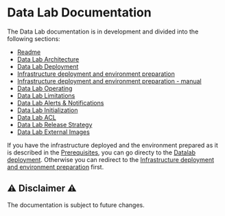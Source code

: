 # Data Lab Documentation

The Data Lab documentation is in development and divided into the following sections:
- [Readme](./README.md)
- [Data Lab Architecture](./ARCHITECTURE.md)
- [Data Lab Deployment](./DATALAB-DEPLOYMENT.md)
- [Infrastructure deployment and environment preparation](./INFRA-ENV-DEPLOYMENT.md)
- [Infrastructure deployment and environment preparation - manual](./INFRA-ENV-DEPLOYMENT-MANUAL.md)
- [Data Lab Operating](./OPERATING.md)
- [Data Lab Limitations](./LIMITATIONS.md)
- [Data Lab Alerts & Notifications](./ALERTS-NOTIFICATIONS.md)
- [Data Lab Initialization](./DATALAB-INIT.md)
- [Data Lab ACL](./PERMISSIONS.md)
- [Data Lab Release Strategy](./RELEASE-STRATEGY.md)
- [Data Lab External Images](./EXTERNAL-IMAGES.md)

If you have the infrastructure deployed and the environment prepared as it is described in the [Prerequisites](./DATALAB-DEPLOYMENT.md#prerequisites), you can go directy to the [Datalab deployment](DATALAB-DEPLOYMENT.md). Otherwise you can redirect to the [Infrastructure deployment and environment preparation](./INFRA-ENV-DEPLOYMENT.md) first.

## :warning: Disclaimer :warning:
The documentation is subject to future changes.
